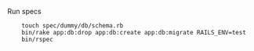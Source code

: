 Run specs

```console
    touch spec/dummy/db/schema.rb
    bin/rake app:db:drop app:db:create app:db:migrate RAILS_ENV=test
    bin/rspec
```
